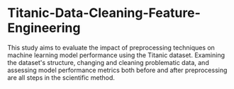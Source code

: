 # Titanic-Data-Cleaning-Feature-Engineering
This study aims to evaluate the impact of preprocessing techniques on machine learning model  performance using the Titanic dataset. Examining the dataset's structure, changing and cleaning  problematic data, and assessing model performance metrics both before and after preprocessing  are all steps in the scientific method.
